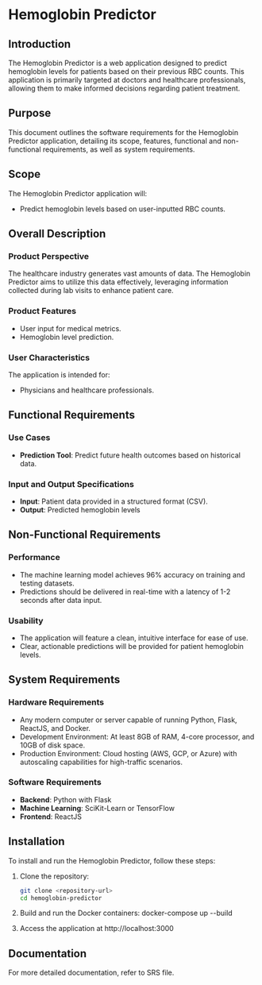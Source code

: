 # Hemoglobin Predictor

## Introduction

The Hemoglobin Predictor is a web application designed to predict hemoglobin levels for patients based on their previous RBC counts. This application is primarily targeted at doctors and healthcare professionals, allowing them to make informed decisions regarding patient treatment.

## Purpose

This document outlines the software requirements for the Hemoglobin Predictor application, detailing its scope, features, functional and non-functional requirements, as well as system requirements.

## Scope

The Hemoglobin Predictor application will:
- Predict hemoglobin levels based on user-inputted RBC counts.

## Overall Description

### Product Perspective

The healthcare industry generates vast amounts of data. The Hemoglobin Predictor aims to utilize this data effectively, leveraging information collected during lab visits to enhance patient care.

### Product Features

- User input for medical metrics.
- Hemoglobin level prediction.

### User Characteristics

The application is intended for:
- Physicians and healthcare professionals.

## Functional Requirements

### Use Cases

- **Prediction Tool**: Predict future health outcomes based on historical data.

### Input and Output Specifications

- **Input**: Patient data provided in a structured format (CSV).
- **Output**: Predicted hemoglobin levels 

## Non-Functional Requirements

### Performance

- The machine learning model achieves 96% accuracy on training and testing datasets.
- Predictions should be delivered in real-time with a latency of 1-2 seconds after data input.

### Usability

- The application will feature a clean, intuitive interface for ease of use.
- Clear, actionable predictions will be provided for patient hemoglobin levels.

## System Requirements

### Hardware Requirements

- Any modern computer or server capable of running Python, Flask, ReactJS, and Docker.
- Development Environment: At least 8GB of RAM, 4-core processor, and 10GB of disk space.
- Production Environment: Cloud hosting (AWS, GCP, or Azure) with autoscaling capabilities for high-traffic scenarios.

### Software Requirements

- **Backend**: Python with Flask
- **Machine Learning**: SciKit-Learn or TensorFlow
- **Frontend**: ReactJS

## Installation

To install and run the Hemoglobin Predictor, follow these steps:

1. Clone the repository:
   ```bash
   git clone <repository-url>
   cd hemoglobin-predictor

2. Build and run the Docker containers:
    docker-compose up --build

3. Access the application at http://localhost:3000

## Documentation

For more detailed documentation, refer to SRS file.